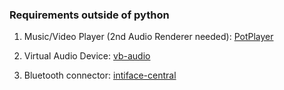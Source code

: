 
### Requirements outside of python

1. Music/Video Player (2nd Audio Renderer needed): [PotPlayer](https://potplayer.daum.net/)

2. Virtual Audio Device: [vb-audio](https://vb-audio.com/Cable/)

3. Bluetooth connector: [intiface-central](https://github.com/intiface/intiface-central/releases)

